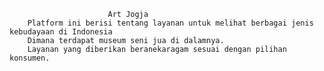                           Art Jogja
        Platform ini berisi tentang layanan untuk melihat berbagai jenis kebudayaan di Indonesia
        Dimana terdapat museum seni jua di dalamnya.
        Layanan yang diberikan beranekaragam sesuai dengan pilihan konsumen.
